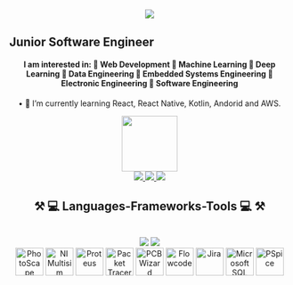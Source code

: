  <h1 align="center">
    <img src="https://readme-typing-svg.herokuapp.com/?font=Righteous&size=35&center=true&vCenter=true&width=500&height=70&duration=4000&lines=Hi+There!+👋;+I'm+Dzenit+Vildic!;" />
</h1> 

## Junior Software Engineer
<h4 align="center">I am interested in: 
🌟 Web Development
🌟 Machine Learning
🌟 Deep Learning
🌟 Data Engineering 
🌟 Embedded Systems Engineering
🌟 Electronic Engineering
🌟 Software Engineering</h4>


<div align="center">

• 🌱 I’m currently learning React, React Native, Kotlin, Andorid and AWS.<br>

 <img src="https://media.giphy.com/media/jdPMeyv9rn0hZHh8n9/giphy.gif" width="100"/>
 </div>

<div align="center"> 
  <a href="mailto:dzenit6@gmail.com">
    <img src="https://img.shields.io/badge/Gmail-333333?style=for-the-badge&logo=gmail&logoColor=red" />
  </a>
  <a href="https://www.linkedin.com/in/dzenit-vildic-8729b9180/?trk=opento_sprofile_topcard" target="_blank">
    <img src="https://img.shields.io/badge/LinkedIn-0077B5?style=for-the-badge&logo=linkedin&logoColor=white" target="_blank" />
  </a>
  <a href="https://www.instagram.com/dzenit_66/" target="_blank">
    <img src="https://img.shields.io/badge/Instagram-E4405F?style=for-the-badge&logo=instagram&logoColor=white" target="_blank" />
  </a>
</div>

<h2 align="center">⚒️ 💻  Languages-Frameworks-Tools 💻 ⚒️</h2>
<br/>
<div align="center">
    <img src="https://skillicons.dev/icons?i=react,bootstrap,html,css,vscode,visualstudio,github,figma,git,gitlab,dotnet,heroku,powershell,sublime,tensorflow" />
    <img src="https://skillicons.dev/icons?i=nodejs,python,javascript,jquery,php,laravel,fastapi,typescript,firebase,arduino,cs,c,cpp,java,mysql,flask,anaconda,mysql,matlab,unity" />
</div>
<div align="center">
    <img src="https://photoscape.org/images/photoscape_logo.png" alt="PhotoScape" width="50" height="50"/>
    <img src="https://upload.wikimedia.org/wikipedia/en/0/0c/National_Instruments_Multisim_logo.png" alt="NI Multisim" width="50" height="50"/>
    <img src="https://upload.wikimedia.org/wikipedia/en/8/8f/Proteus_Design_Suite.png" alt="Proteus" width="50" height="50"/>
    <img src="https://www.netacad.com/sites/default/files/netacad/images/PacketTracer_Icon_Small.png" alt="Packet Tracer" width="50" height="50"/>
    <img src="https://upload.wikimedia.org/wikipedia/en/5/56/PCB_Wizard.png" alt="PCB Wizard" width="50" height="50"/>
    <img src="https://upload.wikimedia.org/wikipedia/en/thumb/d/d0/Flowcode_logo.png/1200px-Flowcode_logo.png" alt="Flowcode" width="50" height="50"/>
    <img src="https://upload.wikimedia.org/wikipedia/en/e/e0/Jira_logo.png" alt="Jira" width="50" height="50"/>
    <img src="https://upload.wikimedia.org/wikipedia/commons/3/3a/SQL_Server_2017_Logo.svg" alt="Microsoft SQL Server" width="50" height="50"/>
    <img src="https://upload.wikimedia.org/wikipedia/en/8/88/PSpice_Logo.png" alt="PSpice" width="50" height="50"/>
</div>


<!--
**Dzenit110/Dzenit110** is a ✨ _special_ ✨ repository because its `README.md` (this file) appears on your GitHub profile.

Here are some ideas to get you started:

- 🔭 I’m currently working on ...
- 🌱 I’m currently learning ...
- 👯 I’m looking to collaborate on ...
- 🤔 I’m looking for help with ...
- 💬 Ask me about ...
- 📫 How to reach me: ...
- 😄 Pronouns: ...
- ⚡ Fun fact: ...
-->
